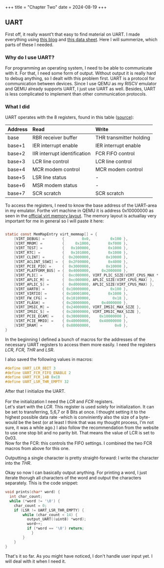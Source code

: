 +++
title = "Chapter Two"
date = 2024-08-19
+++

## UART


First off, it really wasnt't that easy to find material on UART. I made everything using [this blog](https://www.lammertbies.nl/comm/info/serial-uart) and [this data sheet](http://byterunner.com/16550.html). Here I will summerize, which parts of these I needed.

### Why do I use UART?
For programming an operating system, I need to be able to communicate with it. For that, I need some form of output. Without output it is really hard to debug anything, so I dealt with this problem first. UART is a protocol for communication between devices. Since I use QEMU as my RISCV emulator and QEMU already supports UART, I just use UART as well. Besides, UART is less complicated to implement than other communication protocols. 

### What I did
UART operates with the 8 registers, found in this table ([source](https://www.lammertbies.nl/comm/info/serial-uart)):

| Address   | Read     | Write      |
|:----------|:---------|:-----------|
| base | RBR receiver buffer | THR transmitter holding |
| base+1 | IER interrupt enable | IER interrupt enable |
| base+2 | IIR interrupt identification | FCR FIFO control |
| base+3 | LCR line control | LCR line control |
| base+4 | MCR modem control| MCR modem control |
| base+5 | LSR line status | - |
| base+6 | MSR modem status | - |
| base+7 | SCR scratch | SCR scratch |


To access the registers, I need to know the base address of the UART-area in my emulator. Forthe virt machine in QEMU it is address 0x10000000 as seen in the [official virt memory layout](https://github.com/qemu/qemu/blob/master/hw/riscv/virt.c). The memory layout is actuallay very important for me in general so I will paste it here:

```c

static const MemMapEntry virt_memmap[] = {
    [VIRT_DEBUG] =        {        0x0,         0x100 },
    [VIRT_MROM] =         {     0x1000,        0xf000 },
    [VIRT_TEST] =         {   0x100000,        0x1000 },
    [VIRT_RTC] =          {   0x101000,        0x1000 },
    [VIRT_CLINT] =        {  0x2000000,       0x10000 },
    [VIRT_ACLINT_SSWI] =  {  0x2F00000,        0x4000 },
    [VIRT_PCIE_PIO] =     {  0x3000000,       0x10000 },
    [VIRT_PLATFORM_BUS] = {  0x4000000,     0x2000000 },
    [VIRT_PLIC] =         {  0xc000000, VIRT_PLIC_SIZE(VIRT_CPUS_MAX * 2) },
    [VIRT_APLIC_M] =      {  0xc000000, APLIC_SIZE(VIRT_CPUS_MAX) },
    [VIRT_APLIC_S] =      {  0xd000000, APLIC_SIZE(VIRT_CPUS_MAX) },
    [VIRT_UART0] =        { 0x10000000,         0x100 },
    [VIRT_VIRTIO] =       { 0x10001000,        0x1000 },
    [VIRT_FW_CFG] =       { 0x10100000,          0x18 },
    [VIRT_FLASH] =        { 0x20000000,     0x4000000 },
    [VIRT_IMSIC_M] =      { 0x24000000, VIRT_IMSIC_MAX_SIZE },
    [VIRT_IMSIC_S] =      { 0x28000000, VIRT_IMSIC_MAX_SIZE },
    [VIRT_PCIE_ECAM] =    { 0x30000000,    0x10000000 },
    [VIRT_PCIE_MMIO] =    { 0x40000000,    0x40000000 },
    [VIRT_DRAM] =         { 0x80000000,           0x0 },
}
```

In the beginning I defined a bunch of macros for the addresses of the necessary UART registers to access them more easily. I need the registers *LCR, FCR, THR* and *LSR*.

I also saved the following values in macros:
```c
#define UART_LCR_8BIT 3
#define UART_FCR_FIFO_ENABLE 2
#define UART_FCR_14B 0xC0
#define UART_LSR_THR_EMPTY 32
```

After that I initialize the UART.\
\
For the initialization I need the *LCR* and *FCR* registers.\
Let's start with the *LCR*. This register is used solely for initialization. It can be set to transferring, 5,6,7 or 8 Bits at once. I thought setting it to the highest possible data rate -which is conviniently also the size of a byte- would be the best (or at least I think that was my thought process, I'm not sure, it was a while ago.) I also follow the recommendation from the website to use one stop bit and no parity bit. That means the value of LCR is set to 0x03.\
Now for the FCR: this controls the FIFO settings. I combined the two FCR macros from above for this one.

Outputting a single character is pretty straight-forward: I write the character into the *THR*.

Okay so now I can basically output anything. For printing a word, I just iterate thorugh all characters of the word and output the characters separately. This is the code snippet:
```c
void prints(char* word) {
  int char_count;
  while (*word != '\0') {
    char_count = 0;
    if (LSR != UART_LSR_THR_EMPTY) {
        while (char_count < 14) {
          output_UART((uint8) *word);
          word++;
          if (*word == '\0') return;
            }
        }
    }
}
```
That's it so far. As you might have noticed, I don't handle user input yet. I will deal with it when I need it.


